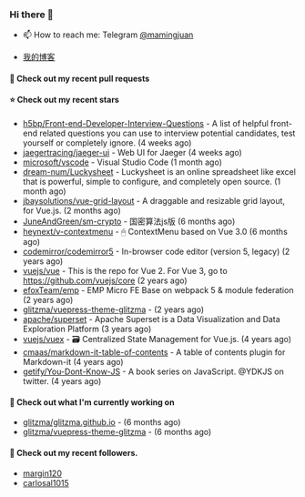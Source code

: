 ### Hi there 👋

- 📫 How to reach me: Telegram [@mamingjuan](https://t.me/mamingjuan)

- [我的博客](https://mamingjuan.cn)

#### 🔨 Check out my recent pull requests


#### ⭐ Check out my recent stars

- [h5bp/Front-end-Developer-Interview-Questions](https://github.com/h5bp/Front-end-Developer-Interview-Questions) - A list of helpful front-end related questions you can use to interview potential candidates, test yourself or completely ignore. (4 weeks ago)
- [jaegertracing/jaeger-ui](https://github.com/jaegertracing/jaeger-ui) - Web UI for Jaeger (4 weeks ago)
- [microsoft/vscode](https://github.com/microsoft/vscode) - Visual Studio Code (1 month ago)
- [dream-num/Luckysheet](https://github.com/dream-num/Luckysheet) - Luckysheet is an online spreadsheet like excel that is powerful, simple to configure, and completely open source. (1 month ago)
- [jbaysolutions/vue-grid-layout](https://github.com/jbaysolutions/vue-grid-layout) - A draggable and resizable grid layout, for Vue.js. (2 months ago)
- [JuneAndGreen/sm-crypto](https://github.com/JuneAndGreen/sm-crypto) - 国密算法js版 (6 months ago)
- [heynext/v-contextmenu](https://github.com/heynext/v-contextmenu) - 🖱 ContextMenu based on Vue 3.0 (6 months ago)
- [codemirror/codemirror5](https://github.com/codemirror/codemirror5) - In-browser code editor (version 5, legacy) (2 years ago)
- [vuejs/vue](https://github.com/vuejs/vue) - This is the repo for Vue 2. For Vue 3, go to https://github.com/vuejs/core (2 years ago)
- [efoxTeam/emp](https://github.com/efoxTeam/emp) - EMP Micro FE Base on webpack 5 &amp; module federation (2 years ago)
- [glitzma/vuepress-theme-glitzma](https://github.com/glitzma/vuepress-theme-glitzma) -  (2 years ago)
- [apache/superset](https://github.com/apache/superset) - Apache Superset is a Data Visualization and Data Exploration Platform (3 years ago)
- [vuejs/vuex](https://github.com/vuejs/vuex) - 🗃️ Centralized State Management for Vue.js. (4 years ago)
- [cmaas/markdown-it-table-of-contents](https://github.com/cmaas/markdown-it-table-of-contents) - A table of contents plugin for Markdown-it  (4 years ago)
- [getify/You-Dont-Know-JS](https://github.com/getify/You-Dont-Know-JS) - A book series on JavaScript. @YDKJS on twitter. (4 years ago)

#### 👷 Check out what I'm currently working on

- [glitzma/glitzma.github.io](https://github.com/glitzma/glitzma.github.io) -  (6 months ago)
- [glitzma/vuepress-theme-glitzma](https://github.com/glitzma/vuepress-theme-glitzma) -  (6 months ago)

#### 👯 Check out my recent followers.

- [margin120](https://github.com/margin120)
- [carlosal1015](https://github.com/carlosal1015)
